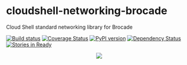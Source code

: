 # cloudshell-networking-brocade
Cloud Shell standard networking library for Brocade

[![Build status](https://travis-ci.org/QualiSystems/cloudshell-networking-brocade.svg?branch=dev)](https://travis-ci.org/QualiSystems/cloudshell-networking-brocade)
[![Coverage Status](https://coveralls.io/repos/github/QualiSystems/cloudshell-networking-brocade/badge.svg?branch=dev)](https://coveralls.io/github/QualiSystems/cloudshell-networking-brocade?branch=dev)
[![PyPI version](https://badge.fury.io/py/cloudshell-networking-brocade.svg)](https://badge.fury.io/py/cloudshell-networking-brocade)
[![Dependency Status](https://dependencyci.com/github/QualiSystems/cloudshell-networking-brocade/badge)](https://dependencyci.com/github/QualiSystems/cloudshell-networking-brocade)
[![Stories in Ready](https://badge.waffle.io/QualiSystems/cloudshell-networking-brocade.svg?label=ready&title=Ready)](http://waffle.io/QualiSystems/cloudshell-networking-brocade)

<p align="center">
<img src="https://github.com/QualiSystems/devguide_source/raw/master/logo.png"></img>
</p>
